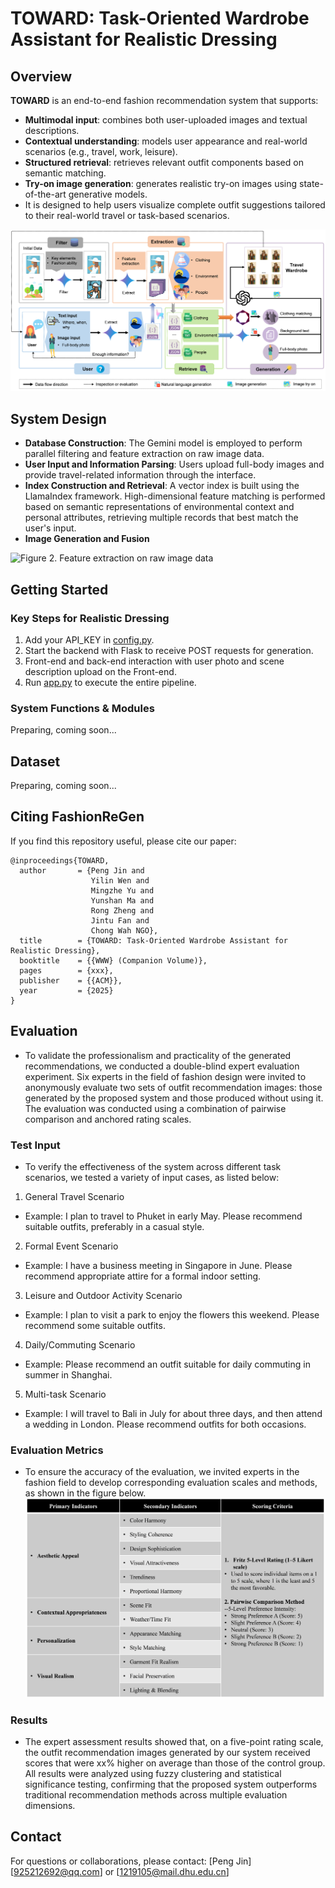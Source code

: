 # TOWARD: Task-Oriented Wardrobe Assistant for Realistic Dressing

## Overview
**TOWARD** is an end-to-end fashion recommendation system that supports:
- **Multimodal input**: combines both user-uploaded images and textual descriptions.
- **Contextual understanding**: models user appearance and real-world scenarios (e.g., travel, work, leisure).
- **Structured retrieval**: retrieves relevant outfit components based on semantic matching.
- **Try-on image generation**: generates realistic try-on images using state-of-the-art generative models.
- It is designed to help users visualize complete outfit suggestions tailored to their real-world travel or task-based scenarios.

![Figure 1. Overall system workflow](framework.png)

## System Design
- **Database Construction**: The Gemini model is employed to perform parallel filtering and feature extraction on raw image data.
- **User Input and Information Parsing**: Users upload full-body images and provide travel-related information through the interface.
- **Index Construction and Retrieval**: A vector index is built using the LlamaIndex framework. High-dimensional feature matching is performed based on semantic representations of environmental context and personal attributes, retrieving multiple records that best match the user's input.
- **Image Generation and Fusion**

![Figure 2. Feature extraction on raw image data](extraction.png)

## Getting Started
### Key Steps for Realistic Dressing
1. Add your API_KEY in [config.py](config.py).
2. Start the backend with Flask to receive POST requests for generation.
3. Front-end and back-end interaction with user photo and scene description upload on the Front-end.
4. Run [app.py](app.py) to execute the entire pipeline.
###  System Functions & Modules
Preparing, coming soon...

## Dataset  
Preparing, coming soon...


## Citing FashionReGen
If you find this repository useful, please cite our paper:
```
@inproceedings{TOWARD,
  author       = {Peng Jin and
                  Yilin Wen and
                  Mingzhe Yu and
                  Yunshan Ma and
                  Rong Zheng and
                  Jintu Fan and
                  Chong Wah NGO},
  title        = {TOWARD: Task-Oriented Wardrobe Assistant for Realistic Dressing},
  booktitle    = {{WWW} (Companion Volume)},
  pages        = {xxx},
  publisher    = {{ACM}},
  year         = {2025}
}
```

## Evaluation
- To validate the professionalism and practicality of the generated recommendations, we conducted a double-blind expert evaluation experiment. Six experts in the field of fashion design were invited to anonymously evaluate two sets of outfit recommendation images: those generated by the proposed system and those produced without using it. The evaluation was conducted using a combination of pairwise comparison and anchored rating scales.
### Test Input
- To verify the effectiveness of the system across different task scenarios, we tested a variety of input cases, as listed below:
1. General Travel Scenario
- Example: I plan to travel to Phuket in early May. Please recommend suitable outfits, preferably in a casual style.
2. Formal Event Scenario
- Example: I have a business meeting in Singapore in June. Please recommend appropriate attire for a formal indoor setting.
3. Leisure and Outdoor Activity Scenario
- Example: I plan to visit a park to enjoy the flowers this weekend. Please recommend some suitable outfits.
4. Daily/Commuting Scenario
- Example: Please recommend an outfit suitable for daily commuting in summer in Shanghai.
5. Multi-task Scenario
- Example: I will travel to Bali in July for about three days, and then attend a wedding in London. Please recommend outfits for both occasions.
### Evaluation Metrics
- To ensure the accuracy of the evaluation, we invited experts in the fashion field to develop corresponding evaluation scales and methods, as shown in the figure below.
![Figure 3. Evaluation_metrics](evaluation_metrics.png)
### Results
- The expert assessment results showed that, on a five-point rating scale, the outfit recommendation images generated by our system received scores that were xx\% higher on average than those of the control group. All results were analyzed using fuzzy clustering and statistical significance testing, confirming that the proposed system outperforms traditional recommendation methods across multiple evaluation dimensions.

## Contact
For questions or collaborations, please contact:
[Peng Jin]
[925212692@qq.com] or [1219105@mail.dhu.edu.cn]
